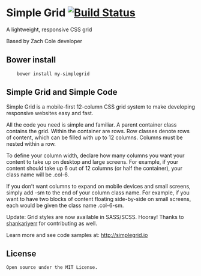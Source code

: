 # Simple Grid [![Build Status](https://travis-ci.org/alegorico/my-simplegrid.svg?branch=master)](https://travis-ci.org/alegorico/my-simplegrid)
A lightweight, responsive CSS grid  

Based by Zach Cole developer



## Bower install
```shell
    bower install my-simplegrid
```

## Simple Grid and Simple Code

Simple Grid is a mobile-first 12-column CSS grid system to make developing responsive websites easy and fast.

All the code you need is simple and familiar. A parent container class contains the grid. Within the container are rows. Row classes denote rows of content, which can be filled with up to 12 columns. Columns must be nested within a row. 

To define your column width, declare how many columns you want your content to take up on desktop and large screens. For example, if your content should take up 6 out of 12 columns (or half the container), your class name will be .col-6.

If you don’t want columns to expand on mobile devices and small screens, simply add -sm to the end of your column class name. For example, if you want to have two blocks of content floating side-by-side on small screens, each would be given the class name .col-6-sm.

Update: Grid styles are now available in SASS/SCSS. Hooray! Thanks to [shankariyerr](https://github.com/shankariyerr/) for contributing as well.

Learn more and see code samples at: http://simplegrid.io

## License

    Open source under the MIT License.
